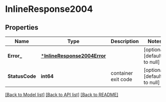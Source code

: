 # InlineResponse2004

## Properties
Name | Type | Description | Notes
------------ | ------------- | ------------- | -------------
**Error_** | [***InlineResponse2004Error**](inline_response_200_4_Error.md) |  | [optional] [default to null]
**StatusCode** | **int64** | container exit code | [optional] [default to null]

[[Back to Model list]](../README.md#documentation-for-models) [[Back to API list]](../README.md#documentation-for-api-endpoints) [[Back to README]](../README.md)

